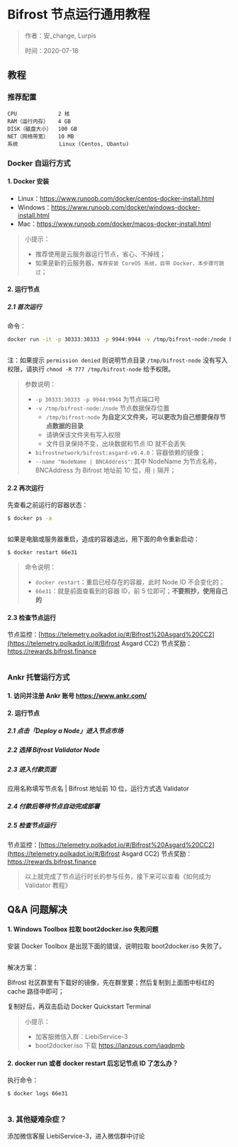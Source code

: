 # Bifrost 节点运行通用教程

> 作者：安_change, Lurpis
>
> 时间：2020-07-18

## 教程
### 推荐配置

```
CPU             2 核
RAM（运行内存）   4 GB
DISK（磁盘大小）  100 GB
NET（网络带宽）   10 MB
系统             Linux (Centos, Ubantu)
```

### Docker 自运行方式
#### 1. Docker 安装
- Linux：https://www.runoob.com/docker/centos-docker-install.html
- Windows：https://www.runoob.com/docker/windows-docker-install.html
- Mac：https://www.runoob.com/docker/macos-docker-install.html

> 小提示：
>
> - 推荐使用是云服务器运行节点，省心、不掉线；
> - 如果是新的云服务器，`推荐安装 CoreOS 系统，自带 Docker，本步骤可跳过`；

#### 2. 运行节点

##### 2.1 首次运行

命令：

```sh
docker run -it -p 30333:30333 -p 9944:9944 -v /tmp/bifrost-node:/node bifrostnetwork/bifrost:asgard-v0.4.0 --base-path '/node' --name "NodeName | BNCAddress" --rpc-cors 'all' --unsafe-ws-external --validator
```

<img :src="$withBase('/zh/node-tutorials/node-tutorials-01.png')" alt="" />

注：如果提示 `permission denied` 则说明节点目录 `/tmp/bifrost-node` 没有写入权限，请执行 `chmod -R 777 /tmp/bifrost-node` 给予权限。

>  参数说明：
>
> - `-p 30333:30333 -p 9944:9944` 为节点端口号
> - `-v /tmp/bifrost-node:/node` 节点数据保存位置
>    - `/tmp/bifrost-node` **为自定义文件夹，可以更改为自己想要保存节点数据的目录**
>    - 请确保该文件夹有写入权限
>    - 文件目录保持不变，出块数据和节点 ID 就不会丢失
> - `bifrostnetwork/bifrost:asgard-v0.4.0`：容器依赖的镜像；
> - `--name "NodeName | BNCAddress"`: 其中 NodeName 为节点名称，BNCAddress 为 Bifrost 地址前 10 位，用 `|` 隔开；

#### 2.2 再次运行

先查看之前运行的容器状态：

```sh
$ docker ps -a
```

<img :src="$withBase('/zh/node-tutorials/node-tutorials-02.png')" alt="" />

如果是电脑或服务器重启，造成的容器退出，用下面的命令重新启动：

```sh
$ docker restart 66e31
```

> 命令说明：
>
> - `docker restart`：重启已经存在的容器，此时 Node ID 不会变化的；
> - `66e31`：就是前面查看到的容器 ID，前 5 位即可；**不要照抄，使用自己的**

#### 2.3 检查节点运行

节点监控：[https://telemetry.polkadot.io/#/Bifrost%20Asgard%20CC2](https://telemetry.polkadot.io/#/Bifrost Asgard CC2)
节点奖励：https://rewards.bifrost.finance 

<img :src="$withBase('/zh/node-tutorials/node-tutorials-03.png')" alt="" />

### Ankr 托管运行方式
#### 1. 访问并注册 Ankr 账号 https://www.ankr.com/
#### 2. 运行节点
##### 2.1 点击「Deploy a Node」进入节点市场
##### 2.2 选择 Bifrost Validator Node
##### 2.3 进入付款页面
应用名称填写节点名 | Bifrost 地址前 10 位，运行方式选 Validator

##### 2.4 付款后等待节点自动完成部署
##### 2.5 检查节点运行

节点监控：[https://telemetry.polkadot.io/#/Bifrost%20Asgard%20CC2](https://telemetry.polkadot.io/#/Bifrost Asgard CC2)
节点奖励：https://rewards.bifrost.finance

> 以上就完成了节点运行时长的参与任务，接下来可以查看《如何成为 Validator 教程》

## Q&A 问题解决
#### 1. Windows Toolbox 拉取 boot2docker.iso 失败问题

安装 Docker Toolbox 是出现下面的错误，说明拉取 boot2docker.iso 失败了。

<img :src="$withBase('/zh/node-tutorials/node-tutorials-04.png')" alt="" />

解决方案：

Bifrost 社区群里有下载好的镜像，先在群里要；然后复制到上面图中标红的 cache 路径中即可；

复制好后，再双击启动 Docker Quickstart Terminal

> 小提示：
>
> - 加客服微信入群：LiebiService-3
> - boot2docker.iso 下载 https://lanzous.com/iaqdpmb

#### 2. docker run 或者 docker restart 后忘记节点 ID 了怎么办？

执行命令：

```sh
$ docker logs 66e31
```

<img :src="$withBase('/zh/node-tutorials/node-tutorials-05.png')" alt="" />

### 3. 其他疑难杂症？

添加微信客服 LiebiService-3，进入微信群中讨论
